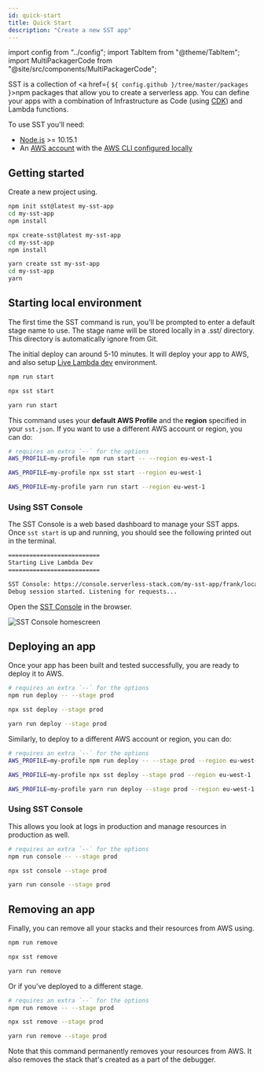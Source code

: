 ```yaml
---
id: quick-start
title: Quick Start
description: "Create a new SST app"
---
```


import config from "../config";
import TabItem from "@theme/TabItem";
import MultiPackagerCode from "@site/src/components/MultiPackagerCode";

SST is a collection of <a href={ `${ config.github }/tree/master/packages` }>npm packages</a> that allow you to create a serverless app. You can define your apps with a combination of Infrastructure as Code (using [CDK](https://aws.amazon.com/cdk/)) and Lambda functions.

To use SST you'll need:

- [Node.js](https://nodejs.org/en/download/) >= 10.15.1
- An [AWS account](https://serverless-stack.com/chapters/create-an-aws-account.html) with the [AWS CLI configured locally](https://serverless-stack.com/chapters/configure-the-aws-cli.html)

## Getting started

Create a new project using.

<MultiPackagerCode>
<TabItem value="npm">

```bash
npm init sst@latest my-sst-app
cd my-sst-app
npm install
```

</TabItem>
<TabItem value="npx">

```bash
npx create-sst@latest my-sst-app
cd my-sst-app
npm install
```

</TabItem>
<TabItem value="yarn">

```bash
yarn create sst my-sst-app
cd my-sst-app
yarn
```

</TabItem>
</MultiPackagerCode>

## Starting local environment

The first time the SST command is run, you'll be prompted to enter a default stage name to use. The stage name will be stored locally in a .sst/ directory. This directory is automatically ignore from Git.

The initial deploy can around 5-10 minutes. It will deploy your app to AWS, and also setup [Live Lambda dev](live-lambda-development.md) environment.

<MultiPackagerCode>
<TabItem value="npm">

```bash
npm run start
```

</TabItem>
<TabItem value="npx">

```bash
npx sst start
```

</TabItem>
<TabItem value="yarn">

```bash
yarn run start
```

</TabItem>
</MultiPackagerCode>

This command uses your **default AWS Profile** and the **region** specified in your `sst.json`. If you want to use a different AWS account or region, you can do:

<MultiPackagerCode>
<TabItem value="npm">

```bash
# requires an extra `--` for the options
AWS_PROFILE=my-profile npm run start -- --region eu-west-1
```

</TabItem>
<TabItem value="npx">

```bash
AWS_PROFILE=my-profile npx sst start --region eu-west-1
```

</TabItem>
<TabItem value="yarn">

```bash
AWS_PROFILE=my-profile yarn run start --region eu-west-1
```

</TabItem>
</MultiPackagerCode>

### Using SST Console

The SST Console is a web based dashboard to manage your SST apps. Once `sst start` is up and running, you should see the following printed out in the terminal.

```bash
==========================
Starting Live Lambda Dev
==========================

SST Console: https://console.serverless-stack.com/my-sst-app/frank/local
Debug session started. Listening for requests...
```

Open the [SST Console](console.md) in the browser.

![SST Console homescreen](/img/console/sst-console-homescreen.png)

## Deploying an app

Once your app has been built and tested successfully, you are ready to deploy it to AWS.

<MultiPackagerCode>
<TabItem value="npm">

```bash
# requires an extra `--` for the options
npm run deploy -- --stage prod
```

</TabItem>
<TabItem value="npx">

```bash
npx sst deploy --stage prod
```

</TabItem>
<TabItem value="yarn">

```bash
yarn run deploy --stage prod
```

</TabItem>
</MultiPackagerCode>

Similarly, to deploy to a different AWS account or region, you can do:

<MultiPackagerCode>
<TabItem value="npm">

```bash
# requires an extra `--` for the options
AWS_PROFILE=my-profile npm run deploy -- --stage prod --region eu-west-1
```

</TabItem>
<TabItem value="npx">

```bash
AWS_PROFILE=my-profile npx sst deploy --stage prod --region eu-west-1
```

</TabItem>
<TabItem value="yarn">

```bash
AWS_PROFILE=my-profile yarn run deploy --stage prod --region eu-west-1
```

</TabItem>
</MultiPackagerCode>

### Using SST Console

This allows you look at logs in production and manage resources in production as well.

<MultiPackagerCode>
<TabItem value="npm">

```bash
# requires an extra `--` for the options
npm run console -- --stage prod
```

</TabItem>
<TabItem value="npx">

```bash
npx sst console --stage prod
```

</TabItem>
<TabItem value="yarn">

```bash
yarn run console --stage prod
```

</TabItem>
</MultiPackagerCode>

## Removing an app

Finally, you can remove all your stacks and their resources from AWS using.

<MultiPackagerCode>
<TabItem value="npm">

```bash
npm run remove
```

</TabItem>
<TabItem value="npx">

```bash
npx sst remove
```

</TabItem>
<TabItem value="yarn">

```bash
yarn run remove
```

</TabItem>
</MultiPackagerCode>

Or if you've deployed to a different stage.

<MultiPackagerCode>
<TabItem value="npm">

```bash
# requires an extra `--` for the options
npm run remove -- --stage prod
```

</TabItem>
<TabItem value="npx">

```bash
npx sst remove --stage prod
```

</TabItem>
<TabItem value="yarn">

```bash
yarn run remove --stage prod
```

</TabItem>
</MultiPackagerCode>

Note that this command permanently removes your resources from AWS. It also removes the stack that's created as a part of the debugger.
